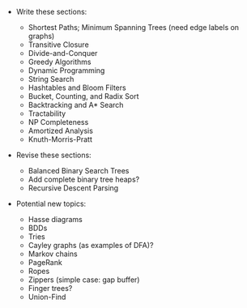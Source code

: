 * Write these sections:
   + Shortest Paths; Minimum Spanning Trees (need edge labels on graphs)
   + Transitive Closure
   + Divide-and-Conquer
   + Greedy Algorithms
   + Dynamic Programming
   + String Search
   + Hashtables and Bloom Filters
   + Bucket, Counting, and Radix Sort
   + Backtracking and A* Search
   + Tractability
   + NP Completeness
   + Amortized Analysis
   + Knuth-Morris-Pratt

* Revise these sections:
   + Balanced Binary Search Trees
   + Add complete binary tree heaps?
   + Recursive Descent Parsing

* Potential new topics:
   + Hasse diagrams
   + BDDs
   + Tries
   + Cayley graphs (as examples of DFA)?
   + Markov chains
   + PageRank
   + Ropes
   + Zippers (simple case: gap buffer)
   + Finger trees?
   + Union-Find
